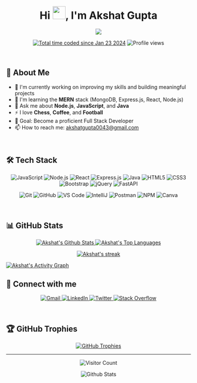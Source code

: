 <h1 align="center">Hi <img src="https://media.giphy.com/media/hvRJCLFzcasrR4ia7z/giphy.gif" width="35">, I'm Akshat Gupta</h1>

<p align="center">
  <a href="https://github.com/DenverCoder1/readme-typing-svg"><img src="https://readme-typing-svg.herokuapp.com?lines=Full+Stack+Developer;JavaScript+Enthusiast;MERN+Stack+Explorer;Always%20Learning&center=true&width=500&height=50"></a>
</p>

<p align="center">
  <a href="https://wakatime.com/@018d36c1-341c-45d8-944e-95ce4b6bce0b"><img src="https://wakatime.com/badge/user/018d36c1-341c-45d8-944e-95ce4b6bce0b.svg" alt="Total time coded since Jan 23 2024" /></a>
  <img src="https://komarev.com/ghpvc/?username=aks-20&label=Profile%20views&color=FF5733&style=flat-square" alt="Profile views" />
</p>

<br>

## 🚀 About Me

- 🔭 I'm currently working on improving my skills and building meaningful projects
- 🌱 I'm learning the **MERN** stack (MongoDB, Express.js, React, Node.js)
- 💬 Ask me about **Node.js**, **JavaScript**, and **Java**
- ⚡ I love **Chess**, **Coffee**, and **Football**
- 🎯 Goal: Become a proficient Full Stack Developer
- 📫 How to reach me: akshatgupta0043@gmail.com

<br>

## 🛠️ Tech Stack

<p align="center">
  <img src="https://img.shields.io/badge/JavaScript-F7DF1E?style=for-the-badge&logo=javascript&logoColor=black" alt="JavaScript" />
  <img src="https://img.shields.io/badge/Node.js-339933?style=for-the-badge&logo=nodedotjs&logoColor=white" alt="Node.js" />
  <img src="https://img.shields.io/badge/React-20232A?style=for-the-badge&logo=react&logoColor=61DAFB" alt="React" />
  <img src="https://img.shields.io/badge/Express.js-000000?style=for-the-badge&logo=express&logoColor=white" alt="Express.js" />
  <img src="https://img.shields.io/badge/Java-ED8B00?style=for-the-badge&logo=java&logoColor=white" alt="Java" />
  <img src="https://img.shields.io/badge/HTML5-E34F26?style=for-the-badge&logo=html5&logoColor=white" alt="HTML5" />
  <img src="https://img.shields.io/badge/CSS3-1572B6?style=for-the-badge&logo=css3&logoColor=white" alt="CSS3" />
  <img src="https://img.shields.io/badge/Bootstrap-563D7C?style=for-the-badge&logo=bootstrap&logoColor=white" alt="Bootstrap" />
  <img src="https://img.shields.io/badge/jQuery-0769AD?style=for-the-badge&logo=jquery&logoColor=white" alt="jQuery" />
  <img src="https://img.shields.io/badge/FastAPI-009688?style=for-the-badge&logo=fastapi&logoColor=white" alt="FastAPI" />
</p>

<p align="center">
  <img src="https://img.shields.io/badge/git-F05032?style=for-the-badge&logo=git&logoColor=white" alt="Git" />
  <img src="https://img.shields.io/badge/github-181717?style=for-the-badge&logo=github&logoColor=white" alt="GitHub" />
  <img src="https://img.shields.io/badge/VS_Code-007ACC?style=for-the-badge&logo=visual-studio-code&logoColor=white" alt="VS Code" />
  <img src="https://img.shields.io/badge/IntelliJ-000000?style=for-the-badge&logo=intellij-idea&logoColor=white" alt="IntelliJ" />
  <img src="https://img.shields.io/badge/Postman-FF6C37?style=for-the-badge&logo=postman&logoColor=white" alt="Postman" />
  <img src="https://img.shields.io/badge/npm-CB3837?style=for-the-badge&logo=npm&logoColor=white" alt="NPM" />
  <img src="https://img.shields.io/badge/Canva-00C4CC?style=for-the-badge&logo=canva&logoColor=white" alt="Canva" />
</p>

<br>

## 📊 GitHub Stats

<p align="center">
  <a href="https://github.com/anuraghazra/github-readme-stats">
    <img alt="Akshat's Github Stats" src="https://github-readme-stats.vercel.app/api?username=Aks-20&show_icons=true&count_private=true&theme=tokyonight&hide_border=true&bg_color=0D1117" />
  </a>
  <a href="https://github.com/anuraghazra/github-readme-stats">
    <img alt="Akshat's Top Languages" src="https://github-readme-stats.vercel.app/api/top-langs/?username=Aks-20&langs_count=8&count_private=true&layout=compact&theme=tokyonight&hide_border=true&bg_color=0D1117" />
  </a>
</p>

<p align="center">
  <a href="https://github.com/DenverCoder1/github-readme-streak-stats">
    <img title="🔥 Get streak stats for your profile at git.io/streak-stats" alt="Akshat's streak" src="https://github-readme-streak-stats.herokuapp.com/?user=Aks-20&theme=tokyonight&hide_border=true&stroke=0000&background=0D1117"/>
  </a>
</p>

<a href="https://github.com/Ashutosh00710/github-readme-activity-graph">
  <img alt="Akshat's Activity Graph" src="https://activity-graph.herokuapp.com/graph?username=Aks-20&bg_color=0D1117&color=5BCDEC&line=5BCDEC&point=FFFFFF&hide_border=true" />
</a>

<br>

## 📱 Connect with me

<p align="center">
  <a href="mailto:akshatgupta0043@gmail.com">
    <img src="https://img.shields.io/badge/Gmail-D14836?style=for-the-badge&logo=gmail&logoColor=white" alt="Gmail"/>
  </a>
  <a href="https://www.linkedin.com/in/akshat-gupta-41b394253/">
    <img src="https://img.shields.io/badge/LinkedIn-0077B5?style=for-the-badge&logo=linkedin&logoColor=white" alt="LinkedIn"/>
  </a>
  <a href="https://x.com/AkshatGupta_567">
    <img src="https://img.shields.io/badge/Twitter-1DA1F2?style=for-the-badge&logo=twitter&logoColor=white" alt="Twitter"/>
  </a>
  <a href="https://stackoverflow.com/users/26954045/akshat-gupta">
    <img src="https://img.shields.io/badge/Stack_Overflow-FE7A16?style=for-the-badge&logo=stack-overflow&logoColor=white" alt="Stack Overflow"/>
  </a>
</p>

<br>

## 🏆 GitHub Trophies

<p align="center">
  <a href="https://github.com/ryo-ma/github-profile-trophy">
    <img src="https://github-profile-trophy.vercel.app/?username=Aks-20&theme=tokyonight&no-frame=true&no-bg=true&margin-w=4" alt="GitHub Trophies"/>
  </a>
</p>

---

<p align="center">
  <img src="https://profile-counter.glitch.me/Aks-20/count.svg?" alt="Visitor Count" />
</p>

<p align="center">
  <img src="https://raw.githubusercontent.com/mayhemantt/mayhemantt/Update/svg/Bottom.svg" alt="Github Stats" />
</p>
